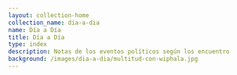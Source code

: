 ```yaml
---
layout: collection-home
collection_name: dia-a-dia
name: Día a Día
title: Día a Día
type: index
description: Notas de los eventos políticos según los encuentro
background: /images/dia-a-dia/multitud-con-wiphala.jpg
---
```

